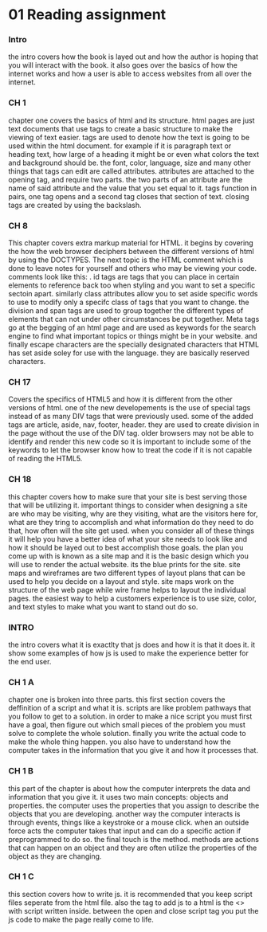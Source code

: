 # 01 Reading assignment

### Intro 
the intro covers how the book is layed out and how the author is hoping that you will interact with the book. it also goes over the basics of how the internet works and how a user is able to access websites from all over the internet. 

### CH 1
chapter one covers the basics of html and its structure. html pages are just text documents that use tags to create a basic structure to make the viewing of text easier. tags are used to denote how the text is going to be used within the html document. for example if it is paragraph text or heading text, how large of a heading it might be or even what colors the text and background should be. the font, color, language, size and many other things that tags can edit are called attributes. attributes are attached to the opening tag, and require two parts. the two parts of an attribute are the name of said attribute and the value that you set equal to it. tags function in pairs, one tag opens and a second tag closes that section of text. closing tags are created by using the backslash. 

### CH 8
This chapter covers extra markup material for HTML. it begins by covering the how the web browser deciphers between the different versions of html by using the DOCTYPES. The next topic is the HTML comment which is done to leave notes for yourself and others who may be viewing your code. comments look like this: <!-- -->. id tags are tags that you can place in certain elements to reference back too when styling and you want to set a specific sectoin apart. similarly class attributes allow you to set aside specific words to use to modify only a specifc class of tags that you want to change. the division and span tags are used to group together the different types of elements that can not under other circumstances be put together. Meta tags go at the begging of an html page and are used as keywords for the search engine to find what important topics or things might be in your website. and finally escape characters are the specially designated characters that HTML has set aside soley for use with the language. they are basically reserved characters. 

### CH 17
Covers the specifics of HTML5 and how it is different from the other versions of html. one of the new developements is the use of special tags instead of as many DIV tags that were previously used. some of the added tags are article, aside, nav, footer, header. they are used to create division in the page without the use of the DIV tag. older browsers may not be able to identify and render this new code so it is important to include some of the keywords to let the browser know how to treat the code if it is not capable of reading the HTML5. 

### CH 18
this chapter covers how to make sure that your site is best serving those that will be utilizing it. important things to consider when designing a site are who may be visiting, why are they visiting, what are the visitors here for, what are they tring to accomplish and what information do they need to do that, how often will the site get used. when you consider all of these things it will help you have a better idea of what your site needs to look like and how it should be layed out to best accomplish those goals. the plan you come up with is known as a site map and it is the basic design which you will use to render the actual website. its the blue prints for the site. site maps and wireframes are two different types of layout plans that can be used to help you decide on a layout and style. site maps work on the structure of the web page while wire frame helps to layout the individual pages. the easiest way to help a customers experience is to use size, color, and text styles to make what you want to stand out do so. 

### INTRO
the intro covers what it is exactlty that js does and how it is that it does it. it show some examples of how js is used to make the experience better for the end user. 

### CH 1 A
chapter one is broken into three parts. this first section covers the deffinition of a script and what it is. scripts are like problem pathways that you follow to get to a solution. in order to make a nice script you must first have a goal, then figure out which small pieces of the problem you must solve to complete the whole solution. finally you write the actual code to make the whole thing happen. you also have to understand how the computer takes in the information that you give it and how it processes that. 

### CH 1 B
this part of the chapter is about how the computer interprets the data and information that you give it. it uses two main concepts: objects and properties. the computer uses the properties that you assign to describe the objects that you are developing. another way the computer interacts is through events, things like a keystroke or a mouse click. when an outside force acts the computer takes that input and can do a specific action if preprogrammed to do so. the final touch is the method. methods are actions that can happen on an object and they are often utilize the properties of the object as they are changing. 

### CH 1 C
this section covers how to write js. it is recommended that you keep script files seperate from the html file. also the tag to add js to a html is the <> with script written inside. between the open and close script tag you put the js code to make the page really come to life. 
